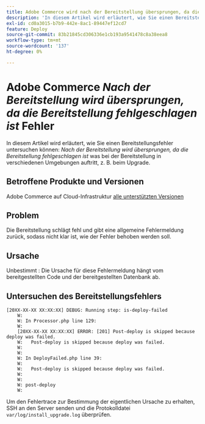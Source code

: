 ```yaml
---
title: Adobe Commerce wird nach der Bereitstellung übersprungen, da die Bereitstellung fehlgeschlagen ist. Fehler
description: 'In diesem Artikel wird erläutert, wie Sie einen Bereitstellungsfehler untersuchen: *Nach der Bereitstellung wird übersprungen, da die Bereitstellung fehlgeschlagen ist.*'
exl-id: cd0a3015-b7b9-442e-8ac1-89447ef12cd7
feature: Deploy
source-git-commit: 83b21845cd306336e1cb193a9541478c8a38eea8
workflow-type: tm+mt
source-wordcount: '137'
ht-degree: 0%

---
```


# Adobe Commerce *Nach der Bereitstellung wird übersprungen, da die Bereitstellung fehlgeschlagen ist* Fehler

In diesem Artikel wird erläutert, wie Sie einen Bereitstellungsfehler untersuchen können: *Nach der Bereitstellung wird übersprungen, da die Bereitstellung fehlgeschlagen ist* was bei der Bereitstellung in verschiedenen Umgebungen auftritt, z. B. beim Upgrade.

## Betroffene Produkte und Versionen

Adobe Commerce auf Cloud-Infrastruktur [alle unterstützten Versionen](https://www.adobe.com/content/dam/cc/en/legal/terms/enterprise/pdfs/Adobe-Commerce-Software-Lifecycle-Policy.pdf)

## Problem

Die Bereitstellung schlägt fehl und gibt eine allgemeine Fehlermeldung zurück, sodass nicht klar ist, wie der Fehler behoben werden soll.

## Ursache

Unbestimmt : Die Ursache für diese Fehlermeldung hängt vom bereitgestellten Code und der bereitgestellten Datenbank ab.

## Untersuchen des Bereitstellungsfehlers

```
[20XX-XX-XX XX:XX:XX] DEBUG: Running step: is-deploy-failed
    W:
    W: In Processor.php line 129:
    W:
    [20XX-XX-XX XX:XX:XX] ERROR: [201] Post-deploy is skipped because deploy was failed.
    W:   Post-deploy is skipped because deploy was failed.
    W:
    W:
    W: In DeployFailed.php line 39:
    W:
    W:   Post-deploy is skipped because deploy was failed.
    W:
    W:
    W: post-deploy
    W:
```

Um den Fehlertrace zur Bestimmung der eigentlichen Ursache zu erhalten, SSH an den Server senden und die Protokolldatei `var/log/install_upgrade.log` überprüfen.
